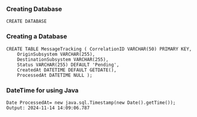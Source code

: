 ### Creating Database
```
CREATE DATABASE 
```

### Creating a Database
```
CREATE TABLE MessageTracking ( CorrelationID VARCHAR(50) PRIMARY KEY,
    OriginSubsystem VARCHAR(255),
    DestinationSubsystem VARCHAR(255),
    Status VARCHAR(255) DEFAULT 'Pending',
    CreatedAt DATETIME DEFAULT GETDATE(),
    ProcessedAt DATETIME NULL );
```

### DateTime for using Java
```
Date ProcessedAt= new java.sql.Timestamp(new Date().getTime());
Output: 2024-11-14 14:09:06.787
```

